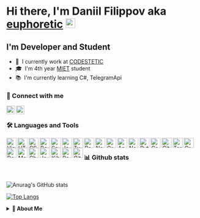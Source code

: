 ﻿# Hi there, I'm Daniil Filippov aka [euphoretic][github] <img src="https://media.giphy.com/media/hvRJCLFzcasrR4ia7z/giphy.gif" width="25px">

## I'm Developer and Student

- 🔧 &nbsp;I currently work at [CODESTETIC][codestetic]
- 🎓 &nbsp;I'm 4th year [MIET][miet] student
- 📚 &nbsp;I'm currently learning C#, TelegramApi


### 🔗 Connect with me

[<img align="left" alt="danil_lans | Telegram" width="22px" src="https://cdn.jsdelivr.net/npm/simple-icons@6.8.0/icons/telegram.svg"/>][telegram]
[<img align="left" alt="danil_lans | Habr career" width="22px" src="https://cdn.jsdelivr.net/npm/simple-icons@6.8.0/icons/habr.svg"/> ][career.habr]

&nbsp;&nbsp;

### 🛠️ Languages and Tools

[<img align="left" alt="Visual Studio Code" width="26px" src="https://cdn.jsdelivr.net/npm/simple-icons@6.8.0/icons/visualstudiocode.svg" />][code.visualstudio]

[<img align="left" alt="HTML5" width="26px" src="https://cdn.jsdelivr.net/npm/simple-icons@6.8.0/icons/html5.svg" />][html5]

[<img align="left" alt="CSS3" width="26px" src="https://cdn.jsdelivr.net/npm/simple-icons@6.8.0/icons/css3.svg" />][css3]

[<img align="left" alt="Bootstrap" width="26px" src="https://cdn.jsdelivr.net/npm/simple-icons@6.8.0/icons/bootstrap.svg" />][bootstrap]

[<img align="left" alt="Sass" width="26px" src="https://cdn.jsdelivr.net/npm/simple-icons@6.8.0/icons/sass.svg" />][sass]

[<img align="left" alt="JavaScript" width="26px" src="https://cdn.jsdelivr.net/npm/simple-icons@6.8.0/icons/javascript.svg" />][javascript]

[<img align="left" alt="TypeScript" width="26px" src="https://cdn.jsdelivr.net/npm/simple-icons@6.8.0/icons/typescript.svg" />][typescriptlang]

[<img align="left" alt="React" width="26px" src="https://cdn.jsdelivr.net/npm/simple-icons@6.8.0/icons/react.svg" />][reactjs]

[<img align="left" alt="Next.Js" width="26px" src="https://cdn.jsdelivr.net/npm/simple-icons@6.8.0/icons/nextdotjs.svg" />][nextjs]

[<img align="left" alt="GraphQL" width="26px" src="https://cdn.jsdelivr.net/npm/simple-icons@6.8.0/icons/graphql.svg" />][graphql]

[<img align="left" alt="Appolo GraphQL" width="26px" src="https://cdn.jsdelivr.net/npm/simple-icons@6.8.0/icons/apollographql.svg" />][apollographql]

[<img align="left" alt="Node.js" width="26px" src="https://cdn.jsdelivr.net/npm/simple-icons@6.8.0/icons/nodedotjs.svg" />][nodejs]

[<img align="left" alt="Python" width="26px" src="https://cdn.jsdelivr.net/npm/simple-icons@6.8.0/icons/python.svg" />][python]

[<img align="left" alt="Csharp" width="26px" src="https://cdn.jsdelivr.net/npm/simple-icons@6.8.0/icons/csharp.svg" />][csharp]

[<img align="left" alt="Git" width="26px" src="https://cdn.jsdelivr.net/npm/simple-icons@6.8.0/icons/git.svg" />][git]

[<img align="left" alt="Terminal" width="26px" src="https://cdn.jsdelivr.net/npm/simple-icons@6.8.0/icons/windowsterminal.svg" />][ubuntu]

[<img align="left" alt="Grafana" width="26px" src="https://cdn.jsdelivr.net/npm/simple-icons@6.8.0/icons/grafana.svg" />][grafana]

[<img align="left" alt="Docker" width="26px" src="https://cdn.jsdelivr.net/npm/simple-icons@6.8.0/icons/docker.svg" />][docker]

[<img align="left" alt="Mocha" width="26px" src="https://cdn.jsdelivr.net/npm/simple-icons@6.8.0/icons/mocha.svg" />][mocha]

[<img align="left" alt="Chai" width="26px" src="https://cdn.jsdelivr.net/npm/simple-icons@6.8.0/icons/chai.svg" />][chai]

[<img align="left" alt="Jest" width="26px" src="https://cdn.jsdelivr.net/npm/simple-icons@6.8.0/icons/jest.svg" />][jest]

[<img align="left" alt="Kibana" width="26px" src="https://cdn.jsdelivr.net/npm/simple-icons@6.8.0/icons/kibana.svg" />][kibana]

[<img align="left" alt="Postman" width="26px" src="https://cdn.jsdelivr.net/npm/simple-icons@6.8.0/icons/postman.svg" />][postman]

[<img align="left" alt="GitHub" width="26px" src="https://cdn.jsdelivr.net/npm/simple-icons@6.8.0/icons/github.svg" />][github]

&nbsp;&nbsp;

### 📊 Github stats

&nbsp;&nbsp;

![Anurag's GitHub stats](https://github-readme-stats.vercel.app/api?username=euphoretic&count_private=true&hide=stars,issues&show_icons=true)

[![Top Langs](https://github-readme-stats.vercel.app/api/top-langs/?username=euphoretic&layout=compact&langs_count=8)](https://github.com/anuraghazra/github-readme-stats)

<details>
  <summary><b>🧗 About Me</b></summary>
  <br/>
  Add later 🥁
</details>
 
[github]: https://github.com/euphoretic
[codestetic]: https://codestetic.com/
[miet]: https://www.miet.ru/
[telegram]: https://t.me/danil_lans
[career.habr]: https://career.habr.com/euphoretic
[code.visualstudio]: https://code.visualstudio.com/
[html5]: https://www.w3.org/TR/2008/WD-html5-20080122/
[css3]: https://www.w3.org/TR/2001/WD-css3-roadmap-20010523/
[bootstrap]: https://getbootstrap.com/
[sass]: https://sass-scss.ru/
[javascript]: https://www.javascript.com/
[typescriptlang]: https://www.typescriptlang.org/
[reactjs]: https://reactjs.org/
[nextjs]: https://nextjs.org/
[graphql]: https://graphql.org/
[apollographql]: https://www.apollographql.com/
[nodejs]: https://nodejs.org/en/
[python]: https://www.python.org/
[csharp]: https://docs.microsoft.com/en-us/dotnet/csharp/
[git]: https://git-scm.com/
[ubuntu]: https://ubuntu.com/
[grafana]: https://grafana.com
[docker]: https://docker.com
[mocha]: https://mochajs.org/
[chai]: https://www.chaijs.com/
[jest]: https://jestjs.io/
[kibana]: https://www.elastic.co/kibana/
[postman]: https://www.postman.com/
